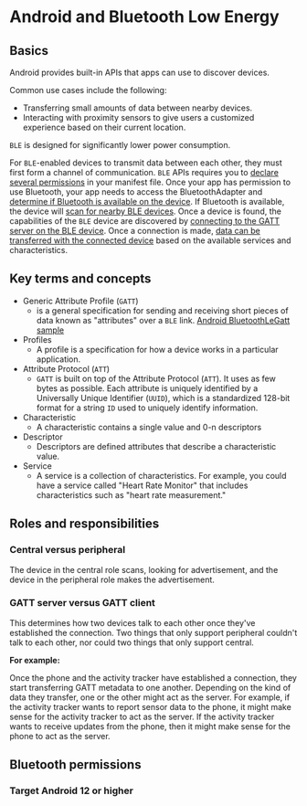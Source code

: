 # Android and Bluetooth Low Energy

## Basics

Android provides built-in APIs that apps can use to discover devices.

Common use cases include the following:
- Transferring small amounts of data between nearby devices.
- Interacting with proximity sensors to give users a customized experience based on their current location.

``BLE`` is designed for significantly lower power consumption.

For ``BLE``-enabled devices to transmit data between each other, they must first form a channel of communication. ``BLE`` APIs requires you to [declare several permissions](https://developer.android.com/guide/topics/connectivity/bluetooth/permissions) in your manifest file. Once your app has permission to use Bluetooth, your app needs to access the BluetoothAdapter and [determine if Bluetooth is available on the device](https://developer.android.com/guide/topics/connectivity/bluetooth/setup). If Bluetooth is available, the device will [scan for nearby BLE devices](https://developer.android.com/guide/topics/connectivity/bluetooth/find-ble-devices). Once a device is found, the capabilities of the ``BLE`` device are discovered by [connecting to the GATT server on the BLE device](https://developer.android.com/guide/topics/connectivity/bluetooth/connect-gatt-server). Once a connection is made, [data can be transferred with the connected device](https://developer.android.com/guide/topics/connectivity/bluetooth/transfer-ble-data) based on the available services and characteristics.

## Key terms and concepts

- Generic Attribute Profile (``GATT``)
    - is a general specification for sending and receiving short pieces of data known as "attributes" over a ``BLE`` link.
    [Android BluetoothLeGatt sample](https://github.com/android/connectivity-samples/tree/master/BluetoothLeGatt) 
- Profiles
    - A profile is a specification for how a device works in a particular application.
- Attribute Protocol (``ATT``)
    - ``GATT`` is built on top of the Attribute Protocol (``ATT``). It uses as few bytes as possible. Each attribute is uniquely identified by a Universally Unique Identifier (``UUID``), which is a standardized 128-bit format for a string ``ID`` used to uniquely identify information.
- Characteristic
    - A characteristic contains a single value and 0-n descriptors
- Descriptor
    - Descriptors are defined attributes that describe a characteristic value.
- Service
    - A service is a collection of characteristics. For example, you could have a service called "Heart Rate Monitor" that includes characteristics such as "heart rate measurement."

## Roles and responsibilities

### **Central versus peripheral**

The device in the central role scans, looking for advertisement, and the device in the peripheral role makes the advertisement.

### **GATT server versus GATT client**

This determines how two devices talk to each other once they've established the connection. Two things that only support peripheral couldn't talk to each other, nor could two things that only support central.

**For example:**

Once the phone and the activity tracker have established a connection, they start transferring GATT metadata to one another. Depending on the kind of data they transfer, one or the other might act as the server. For example, if the activity tracker wants to report sensor data to the phone, it might make sense for the activity tracker to act as the server. If the activity tracker wants to receive updates from the phone, then it might make sense for the phone to act as the server.

## Bluetooth permissions

### Target Android 12 or higher